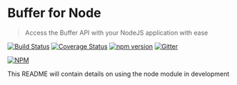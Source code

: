 # Buffer for Node

> Access the Buffer API with your NodeJS application with ease

[![Build Status](https://travis-ci.org/joemckie/buffer-node.svg?branch=master)](https://travis-ci.org/joemckie/buffer-node)
[![Coverage Status](https://coveralls.io/repos/joemckie/buffer-node/badge.svg?branch=master&service=github)](https://coveralls.io/github/joemckie/buffer-node?branch=master)
[![npm version](https://badge.fury.io/js/buffer-node-api.svg)](http://badge.fury.io/js/buffer-node-api)
[![Gitter](https://badges.gitter.im/Join%20Chat.svg)](https://gitter.im/joemckie/buffer-node?utm_source=badge&utm_medium=badge&utm_campaign=pr-badge)

[![NPM](https://nodei.co/npm/buffer-node-api.png)](https://nodei.co/npm/buffer-node-api/)

This README will contain details on using the node module in development
